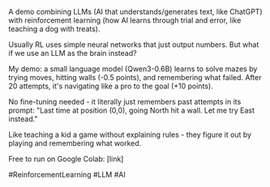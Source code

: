 A demo combining LLMs (AI that understands/generates text, like ChatGPT) with reinforcement learning (how AI learns through trial and error, like teaching a dog with treats).

Usually RL uses simple neural networks that just output numbers. But what if we use an LLM as the brain instead?

My demo: a small language model (Qwen3-0.6B) learns to solve mazes by trying moves, hitting walls (-0.5 points), and remembering what failed. After 20 attempts, it's navigating like a pro to the goal (+10 points).

No fine-tuning needed - it literally just remembers past attempts in its prompt: "Last time at position (0,0), going North hit a wall. Let me try East instead."

Like teaching a kid a game without explaining rules - they figure it out by playing and remembering what worked.

Free to run on Google Colab: [link]

#ReinforcementLearning #LLM #AI
